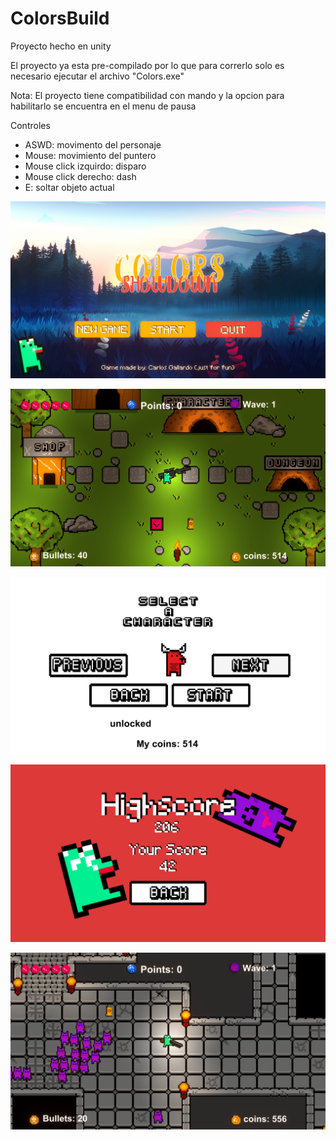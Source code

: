 # ColorsBuild
Proyecto hecho en unity

El proyecto ya esta pre-compilado por lo que para correrlo solo es necesario ejecutar el archivo "Colors.exe"

Nota: El proyecto tiene compatibilidad con mando y la opcion para habilitarlo se encuentra en el menu de pausa

Controles
- ASWD: movimento del personaje
- Mouse: movimiento del puntero
- Mouse click izquirdo: disparo
- Mouse click derecho: dash
- E: soltar objeto actual


![1](https://github.com/challardo/ColorsBuild/blob/main/screenshots/Screenshot%20(1).png)

![2](https://github.com/challardo/ColorsBuild/blob/main/screenshots/Screenshot%20(2).png)

![3](https://github.com/challardo/ColorsBuild/blob/main/screenshots/Screenshot%20(3).png)

![4](https://github.com/challardo/ColorsBuild/blob/main/screenshots/Screenshot%20(4).png)

![5](https://github.com/challardo/ColorsBuild/blob/main/screenshots/Screenshot%20(5).png)

